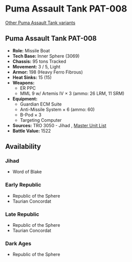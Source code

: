 # Puma Assault Tank PAT-008 

[Other Puma Assault Tank variants](../puma_assault_tank.md) 

## Puma Assault Tank PAT-008 

- **Role:** Missile Boat 
- **Tech Base:** Inner Sphere (3069) 
- **Chassis:** 95 tons Tracked 
- **Movement:** 3 / 5, Light 
- **Armor:** 198 (Heavy Ferro Fibrous) 
- **Heat Sinks:** 15 (15) 
- **Weapons:** 
  - ER PPC 
  - MML 9 w/ Artemis IV × 3 (ammo: 26 LRM, 11 SRM) 
- **Equipment:** 
  - Guardian ECM Suite 
  - Anti-Missile System × 6 (ammo: 60) 
  - B-Pod × 3 
  - Targeting Computer 
- **Sources:** TRO 3050 - Jihad , [Master Unit List](http://masterunitlist.info/Unit/Details/2602/puma-assault-tank-pat-008) 
- **Battle Value:** 1522 

## Availability 

### Jihad 

- Word of Blake 

### Early Republic 

- Republic of the Sphere 
- Taurian Concordat 

### Late Republic 

- Republic of the Sphere 
- Taurian Concordat 

### Dark Ages 

- Republic of the Sphere 

